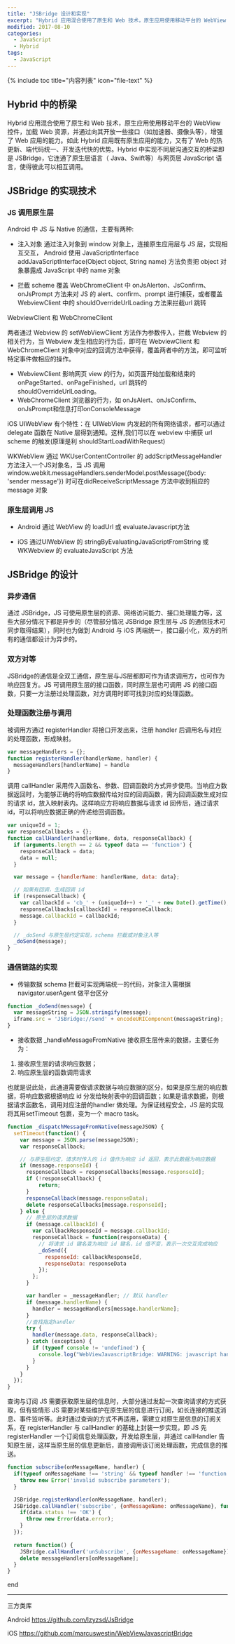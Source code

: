 ```yaml
---
title: "JSBridge 设计和实现"
excerpt: "Hybrid 应用混合使用了原生和 Web 技术，原生应用使用移动平台的 WebView 控件，加载 Web 资源，并通过向其开放一些接口（如加速器、摄像头等），增强了 Web 应用的能力。如此 Hybrid 应用既有原生应用的能力，又有了 Web 的热更新、端代码统一、开发迭代快的优势。Hybrid 中实现不同层沟通交互的桥梁即是 JSBridge，它连通了原生层语言（ Java、Swift等）与网页层 JavaScript 语言，使得彼此可以相互调用。"
modified: 2017-08-10
categories: 
  - JavaScript
  - Hybrid
tags:
  - JavaScript
---
```



{% include toc title="内容列表" icon="file-text" %}

## Hybrid 中的桥梁
Hybrid 应用混合使用了原生和 Web 技术，原生应用使用移动平台的 WebView 控件，加载 Web 资源，并通过向其开放一些接口（如加速器、摄像头等），增强了 Web 应用的能力。如此 Hybrid 应用既有原生应用的能力，又有了 Web 的热更新、端代码统一、开发迭代快的优势。Hybrid 中实现不同层沟通交互的桥梁即是 JSBridge，它连通了原生层语言（ Java、Swift等）与网页层 JavaScript 语言，使得彼此可以相互调用。

## JSBridge 的实现技术
### JS 调用原生层
Android 中 JS 与 Native 的通信，主要有两种:
* 注入对象
通过注入对象到 window 对象上，连接原生应用层与 JS 层，实现相互交互， Android 使用 JavaScriptInterface addJavaScriptInterface(Object object, String name) 方法负责把 object 对象暴露成 JavaScript 中的 name 对象

* 拦截 scheme
覆盖 WebChromeClient 中 onJsAlerton、JsConfirm、onJsPrompt 方法来对 JS 的 alert、confirm、prompt 进行捕获，或者覆盖 WebviewClient 中的 shouldOverrideUrlLoading 方法来拦截url 跳转

WebviewClient 和 WebChromeClient

两者通过 Webview 的 setWebViewClient 方法作为参数传入，拦截 Webview 的相关行为，当 Webview 发生相应的行为后，即可在 WebviewClient 和 WebChromeClient 对象中对应的回调方法中获得，覆盖两者中的方法，即可监听特定事件做相应的操作。
- WebviewClient 影响网页 view 的行为，如页面开始加载和结束的onPageStarted、onPageFinished，url 跳转的 shouldOverrideUrlLoading。
- WebChromeClient 浏览器的行为，如 onJsAlert、onJsConfirm、onJsPrompt和信息打印onConsoleMessage

iOS 
UIWebView 有个特性：在 UIWebView 内发起的所有网络请求，都可以通过 delegate 函数在 Native 层得到通知。这样,我们可以在 webview 中捕获 url scheme 的触发(原理是利 shouldStartLoadWithRequest)

WKWebView 通过 WKUserContentController 的 addScriptMessageHandler 方法注入一个JS对象名，当 JS 调用 window.webkit.messageHandlers.senderModel.postMessage({body: 'sender message'}) 时可在didReceiveScriptMessage 方法中收到相应的 message 对象

### 原生层调用 JS
* Android
通过 WebView 的 loadUrl 或 evaluateJavascript方法

* iOS
通过UIWebView 的 stringByEvaluatingJavaScriptFromString 或 WKWebview 的 evaluateJavaScript 方法

## JSBridge 的设计


### 异步通信
通过 JSBridge，JS 可使用原生层的资源、网络访问能力、接口处理能力等，这些大部分情况下都是异步的（尽管部分情况 JSBridge 原生层与 JS 的通信技术可同步取得结果），同时也为做到 Android 与 iOS 两端统一，接口最小化，双方的所有的通信都设计为异步的。

### 双方对等
JSBridge的通信是全双工通信，原生层与JS层都即可作为请求调用方，也可作为响应回复方。JS 可调用原生层的接口函数，同时原生层也可调用 JS 的接口函数，只要一方注册过处理函数，对方调用时即可找到对应的处理函数。

### 处理函数注册与调用
被调用方通过 registerHandler 将接口开发出来，注册 handler 后调用名与对应的处理函数，形成映射。

``` javascript
var messageHandlers = {};
function registerHandler(handlerName, handler) {
  messageHandlers[handlerName] = handle
}
```

调用 callHandler 采用传入函数名、参数、回调函数的方式异步使用。当响应方数据返回时，为能够正确的将响应数据传给对应的回调函数，需为回调函数生成对应的请求 id，放入映射表内。这样响应方将响应数据与请求 id 回传后，通过请求 id，可以将响应数据正确的传递给回调函数。

```javascript
var uniqueId = 1;
var responseCallbacks = {};
function callHandler(handlerName, data, responseCallback) {
  if (arguments.length == 2 && typeof data == 'function') {
    responseCallback = data;
    data = null;
  }

  var message = {handlerName: handlerName, data: data};

  // 如果有回调，生成回调 id
  if (responseCallback) {
    var callbackId = 'cb_' + (uniqueId++) + '_' + new Date().getTime();
    responseCallbacks[callbackId] = responseCallback;
    message.callbackId = callbackId;
  }

  // _doSend 与原生层约定实现，schema 拦截或对象注入等
  _doSend(message);
}
```

### 通信链路的实现

* 传输数据
schema 拦截可实现两端统一的代码，对象注入需根据 navigator.userAgent 做平台区分
```javascript
function _doSend(message) {
  var messageString = JSON.stringify(message);
  iframe.src = 'JSBridge://send' + encodeURIComponent(messageString);
}
```

* 接收数据
_handleMessageFromNative 接收原生层传来的数据，主要任务为：
1. 接收原生层的请求响应数据；
2. 响应原生层的函数调用请求

也就是说此处，此通道需要做请求数据与响应数据的区分，如果是原生层的响应数据，将响应数据根据响应 id 分发给映射表中的回调函数；如果是请求数据，则根据请求函数名，调用对应注册的handler 做处理。为保证线程安全，JS 层的实现将其用setTimeout 包裹，变为一个 macro task。
```javascript
function _dispatchMessageFromNative(messageJSON) {
  setTimeout(function() {
    var message = JSON.parse(messageJSON);
    var responseCallback;

    // 与原生层约定，请求时传入的 id 值作为响应 id 返回，表示此数据为响应数据
    if (message.responseId) {
      responseCallback = responseCallbacks[message.responseId];
      if (!responseCallback) {
          return;
      }
      responseCallback(message.responseData);
      delete responseCallbacks[message.responseId];
    } else {
      // 原生层的请求数据
      if (message.callbackId) {
        var callbackResponseId = message.callbackId;
        responseCallback = function(responseData) {
          // 将请求 id 键名变为响应 id 键名，id 值不变，表示一次交互完成响应
          _doSend({
            responseId: callbackResponseId,
            responseData: responseData
          });
        };
      }

      var handler = _messageHandler; // 默认 handler
      if (message.handlerName) {
        handler = messageHandlers[message.handlerName];
      }
      //查找指定handler
      try {
        handler(message.data, responseCallback);
      } catch (exception) {
        if (typeof console != 'undefined') {
          console.log("WebViewJavascriptBridge: WARNING: javascript handler threw.", message, exception);
        }
      }
    }
  });
}
```
查询与订阅
JS 需要获取原生层的信息时，大部分通过发起一次查询请求的方式获取，但有些情形 JS 需要对某些维护在原生层的信息进行订阅，如长连接的推送消息、事件监听等。此时通过查询的方式不再适用，需建立对原生层信息的订阅关系，在 registerHandler 与 callHandler 的基础上封装一步实现，即 JS 先 registerHandler 一个订阅信息处理函数，开发给原生层，并通过 callHandler 告知原生层，这样当原生层的信息更新后，直接调用该订阅处理函数，完成信息的推送。
```javascript
function subscribe(onMessageName, handler) {
  if(typeof onMessageName !== 'string' && typeof handler !== 'function') {
    throw new Error('invalid subscribe parameters');
  }

  JSBridge.registerHandler(onMessageName, handler);
  JSBridge.callHandler('subscribe', {onMessageName: onMessageName}, function(data) {
    if(data.status !== 'OK') {
      throw new Error(data.error);
    }
  });
  
  return function() {
    JSBridge.callHandler('unSubscribe', {onMessageName: onMessageName});
    delete messageHandlers[onMessageName];
  }
}
```

end

---


三方类库

Android <https://github.com/lzyzsd/JsBridge>

iOS <https://github.com/marcuswestin/WebViewJavascriptBridge>